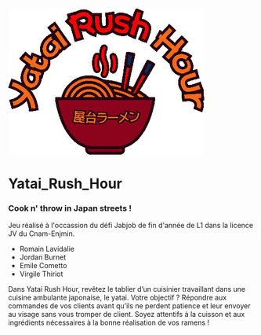 ![Logo du jeu](./logo.png)
  
# Yatai_Rush_Hour
### Cook n' throw in Japan streets !
  
Jeu réalisé à l'occassion du défi Jabjob de fin d'année de L1 dans la licence JV du Cnam-Enjmin.
- Romain Lavidalie
- Jordan Burnet
- Emile Cometto
- Virgile Thiriot

Dans Yatai Rush Hour, revêtez le tablier d’un cuisinier travaillant dans une cuisine ambulante japonaise, le yatai. Votre objectif ? Répondre aux commandes de vos clients avant qu’ils ne perdent patience et leur envoyer au visage sans vous tromper de client. Soyez attentifs à la cuisson et aux ingrédients nécessaires à la bonne réalisation de vos ramens !
